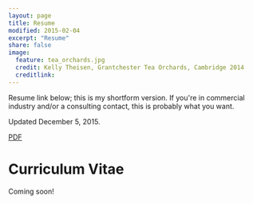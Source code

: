 ```yaml
---
layout: page
title: Resume
modified: 2015-02-04
excerpt: "Resume"
share: false
image:
  feature: tea_orchards.jpg
  credit: Kelly Theisen, Grantchester Tea Orchards, Cambridge 2014
  creditlink:
---
```


Resume link below; this is my shortform version. If you're in commercial industry and/or a consulting contact, this is probably what you want.

Updated December 5, 2015.

<div markdown="0"><a href="https://github.com/theisencr/theisencr.github.io/blob/master/assets/ctheisen_resume.pdf" class="btn btn-info">PDF</a></div>

# Curriculum Vitae

Coming soon!
